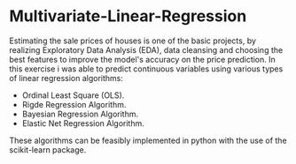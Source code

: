 # Multivariate-Linear-Regression

Estimating the sale prices of houses is one of the basic projects, by realizing Exploratory Data Analysis (EDA), data cleansing and choosing the best features to improve the model's accuracy on the price prediction. In this exercise i was able to predict continuous variables using various types of linear regression algorithms:

* Ordinal Least Square (OLS).
* Rigde Regression Algorithm.
* Bayesian Regression Algorithm.
* Elastic Net Regression Algorithm.

These algorithms can be feasibly implemented in python with the use of the scikit-learn package.
